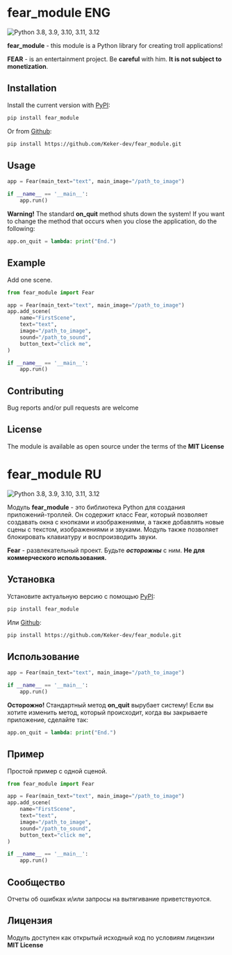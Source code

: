 # fear_module ENG

![Python 3.8, 3.9, 3.10, 3.11, 3.12](https://img.shields.io/badge/Python-3.8|3.9|3.10|3.11|3.12-orange)

**fear_module** - this module is a Python library for creating troll applications!


**FEAR** - is an entertainment project. Be **careful** with him. **It is not subject to monetization**.


## Installation

Install the current version with [PyPI](https://pypi.org/project/fear-module/):

```bash
pip install fear_module
```

Or from [Github](https://github.com/Keker-dev/fear_module.git):
```bash
pip install https://github.com/Keker-dev/fear_module.git
```

## Usage

```python
app = Fear(main_text="text", main_image="/path_to_image")

if __name__ == '__main__':
    app.run()
```
**Warning!** The standard **on_quit** method shuts down the system!
If you want to change the method that occurs when you close the application, do the following:
```python
app.on_quit = lambda: print("End.")
```

## Example

Add one scene.

```python
from fear_module import Fear

app = Fear(main_text="text", main_image="/path_to_image")
app.add_scene(
    name="FirstScene",
    text="text",
    image="/path_to_image",
    sound="/path_to_sound",
    button_text="click me",
)

if __name__ == '__main__':
    app.run()
```


## Contributing

Bug reports and/or pull requests are welcome


## License

The module is available as open source under the terms of the **MIT License**


# fear_module RU

![Python 3.8, 3.9, 3.10, 3.11, 3.12](https://img.shields.io/badge/Python-3.8|3.9|3.10|3.11|3.12-orange)

Модуль **fear_module** - это библиотека Python для создания приложений-троллей. Он содержит класс Fear, который позволяет создавать окна с кнопками и изображениями, а также добавлять новые сцены с текстом, изображениями и звуками. Модуль также позволяет блокировать клавиатуру и воспроизводить звуки.

**Fear** - развлекательный проект. Будьте **_осторожны_** с ним. **Не для коммерческого использования.**

## Установка

Установите актуальную версию с помощью [PyPI](https://pypi.org/project/fear-module/):

```bash
pip install fear_module
```

Или [Github](https://github.com/Keker-dev/fear_module.git):
```bash
pip install https://github.com/Keker-dev/fear_module.git
```

## Использование

```python
app = Fear(main_text="text", main_image="/path_to_image")

if __name__ == '__main__':
    app.run()
```
**Осторожно!** Стандартный метод **on_quit** вырубает систему!
Если вы хотите изменить метод, который происходит, когда вы закрываете приложение, сделайте так:
```python
app.on_quit = lambda: print("End.")
```

## Пример

Простой пример с одной сценой.

```python
from fear_module import Fear

app = Fear(main_text="text", main_image="/path_to_image")
app.add_scene(
    name="FirstScene",
    text="text",
    image="/path_to_image",
    sound="/path_to_sound",
    button_text="click me",
)

if __name__ == '__main__':
    app.run()
```


## Сообщество

Отчеты об ошибках и/или запросы на вытягивание приветствуются.


## Лицензия

Модуль доступен как открытый исходный код по условиям лицензии **MIT License**
